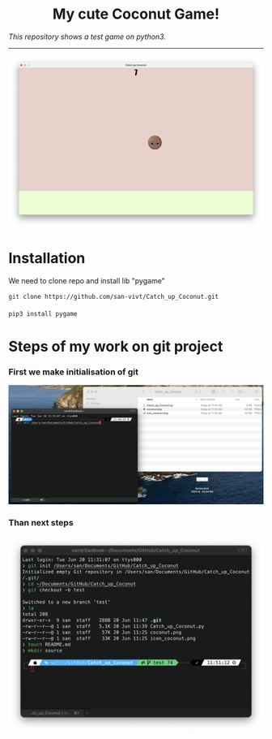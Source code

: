 <h1 align="center">My cute Coconut Game!</h1>

_This repository shows a test game on python3._

---

![Image game](https://github.com/san-vivt/Catch_up_Coconut/raw/master/source/Coconut_2.png)

# Installation


We need to clone repo and install lib "pygame"

```bash
git clone https://github.com/san-vivt/Catch_up_Coconut.git

pip3 install pygame
```

# Steps of my work on git project

### First we make initialisation of git

![Image terminal](https://github.com/san-vivt/Catch_up_Coconut/raw/master/source/Coconut_3.png)

### Than next steps

![Image game](https://github.com/san-vivt/Catch_up_Coconut/raw/master/source/Coconut_1.png)
